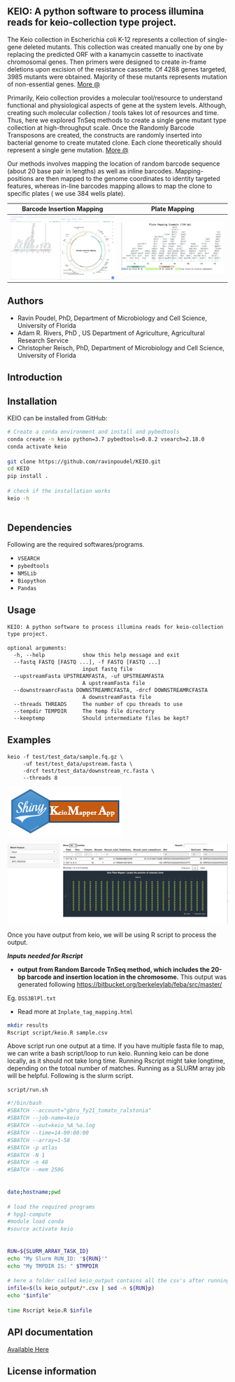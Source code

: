 ## KEIO: A python software to process illumina reads for keio-collection type project.

The Keio collection in Escherichia coli K-12 represents a collection of single-gene deleted mutants. This collection was created manually one by one by replacing the predicted ORF with a kanamycin cassette to inactivate chromosomal genes. Then primers were designed to create in-frame deletions upon excision of the resistance cassette. Of 4288 genes targeted, 3985 mutants were obtained. Majority of these mutants represents mutation of non-essential genes. [More @](https://www.ncbi.nlm.nih.gov/pmc/articles/PMC1681482/pdf/msb4100050.pdf)

Primarily, Keio collection provides a molecular tool/resource to understand functional and physiological aspects of gene at the system levels. Although, creating such molecular collection / tools takes lot of resources and time. Thus, here we explored TnSeq methods to create a single gene mutant type collection at high-throughput scale. Once the Randomly Barcode Transposons are created, the constructs are randomly inserted into bacterial genome to create mutated clone. Each clone theoretically should represent a single gene mutation. [More @](https://mbio.asm.org/content/6/3/e00306-15)

Our methods involves mapping the location of random barcode sequence (about 20 base pair in lengths) as well as inline barcodes. Mapping-positions are then mapped to the genome coordinates to identity targeted features, whereas in-line barcodes mapping allows to map the clone to specific plates ( we use 384 wells plate).


Barcode Insertion Mapping             |  Plate Mapping
:-------------------------:|:-------------------------:
![](https://raw.githubusercontent.com/ravinpoudel/KEIO/master/keio/data/instruction.png)  |  ![](https://raw.githubusercontent.com/ravinpoudel/KEIO/master/keio/data/platemapping.png)

## Authors

* Ravin Poudel, PhD, Department of Microbiology and Cell Science, University of Florida
* Adam R. Rivers, PhD , US Department of Agriculture, Agricultural Research Service
* Christopher Reisch, PhD, Department of Microbiology and Cell Science, University of Florida


## Introduction



## Installation

KEIO can be installed from GitHub:

```bash
# Create a conda environment and install and pybedtools
conda create -n keio python=3.7 pybedtools=0.8.2 vsearch=2.18.0
conda activate keio

git clone https://github.com/ravinpoudel/KEIO.git
cd KEIO
pip install .

# check if the installation works
keio -h
    
```


## Dependencies

Following are the required softwares/programs.


* ``VSEARCH``
* ``pybedtools``
* ``NMSLib``
* ``Biopython``
* ``Pandas``


## Usage

```
KEIO: A python software to process illumina reads for keio-collection type project.

optional arguments:
  -h, --help            show this help message and exit
  --fastq FASTQ [FASTQ ...], -f FASTQ [FASTQ ...]
                        input fastq file
  --upstreamFasta UPSTREAMFASTA, -uf UPSTREAMFASTA
                        A upstreamFasta file
  --downstreamrcFasta DOWNSTREAMRCFASTA, -drcf DOWNSTREAMRCFASTA
                        A downstreamFasta file
  --threads THREADS     The number of cpu threads to use
  --tempdir TEMPDIR     The temp file directory
  --keeptemp            Should intermediate files be kept?

```

## Examples


```{bash}
keio -f test/test_data/sample.fq.gz \
     -uf test/test_data/upstream.fasta \
     -drcf test/test_data/downstream_rc.fasta \
     --threads 8

```




[![IMAGE ALT TEXT HERE](https://raw.githubusercontent.com/ravinpoudel/KEIO/master/keio/data/applogo.png)](https://ravinpoudel.shinyapps.io/keioplatemapper/)


[![IMAGE ALT TEXT HERE](https://raw.githubusercontent.com/ravinpoudel/KEIO/master/keio/data/KeioMapper.png)](https://ravinpoudel.shinyapps.io/keioplatemapper/)


Once you have output from keio, we will be using R script to process the output. 

***Inputs needed for Rscript***

- **output from Random Barcode TnSeq method, which includes the 20-bp barcode and insertion location in the chromosome.** This output was generated following https://bitbucket.org/berkeleylab/feba/src/master/

Eg. `DSS3BlPl.txt`
- Read more at `Inplate_tag_mapping.html`

```bash
mkdir results
Rscript script/keio.R sample.csv 

```
Above script run one output at a time. If you have multiple fasta file to map, we can write a bash script/loop to run keio. Running keio can be done locally, as it should not take long time. Running Rscript might take longtime, depending on the totoal number of matches. Running as a SLURM array job will be helpful. Following is the slurm script.

`script/run.sh`

```bash
#!/bin/bash
#SBATCH --account="gbru_fy21_tomato_ralstonia"
#SBATCH --job-name=keio
#SBATCH --out=keio_%A_%a.log
#SBATCH --time=14-00:00:00
#SBATCH --array=1-58
#SBATCH -p atlas
#SBATCH -N 1
#SBATCH -n 48
#SBATCH --mem 250G


date;hostname;pwd

# load the required programs
# hpg1-compute
#module load conda
#source activate keio


RUN=${SLURM_ARRAY_TASK_ID}
echo "My Slurm RUN_ID: '${RUN}'"
echo "My TMPDIR IS: " $TMPDIR

# here a folder called keio_output contains all the csv's after running keio(python script)
infile=$(ls keio_output/*.csv | sed -n ${RUN}p)
echo "$infile"

time Rscript keio.R $infile


```

## API documentation

[Available Here](https://ravinpoudel.github.io/KEIO/)


## License information

